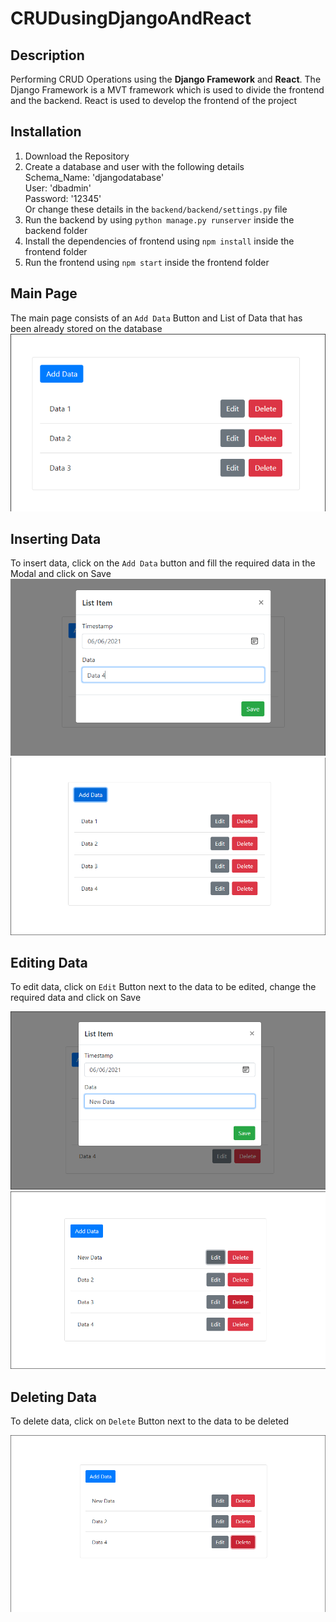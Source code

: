 # CRUDusingDjangoAndReact

## Description
Performing CRUD Operations using the **Django Framework** and **React**. The Django Framework is a MVT framework which is used to divide the frontend and the backend. React is used to develop the frontend of the project

## Installation
1. Download the Repository
2. Create a database and user with the following details\
    Schema_Name: 'djangodatabase'\
    User: 'dbadmin'\
    Password: '12345'\
Or change these details in the `backend/backend/settings.py` file
3. Run the backend by using `python manage.py runserver` inside the backend folder
4. Install the dependencies of frontend using `npm install` inside the frontend folder
5. Run the frontend using `npm start` inside the frontend folder

## Main Page
The main page consists of an `Add Data` Button and List of Data that has been already stored on the database
![Main Page](/images/Start.png)

## Inserting Data
To insert data, click on the `Add Data` button and fill the required data in the Modal and click on Save
![Inserting Data](/images/Insert_Modal.png)\
![Data Inserted](/images/Inserted.png)

## Editing Data
To edit data, click on `Edit` Button next to the data to be edited, change the required data and click on Save

![Editing Data](/images/Edit_Modal.png)\
![Data Edited](/images/Edited.png)

## Deleting Data 
To delete data, click on `Delete` Button next to the data to be deleted

![Data Deleted](/images/Deleted.png)
